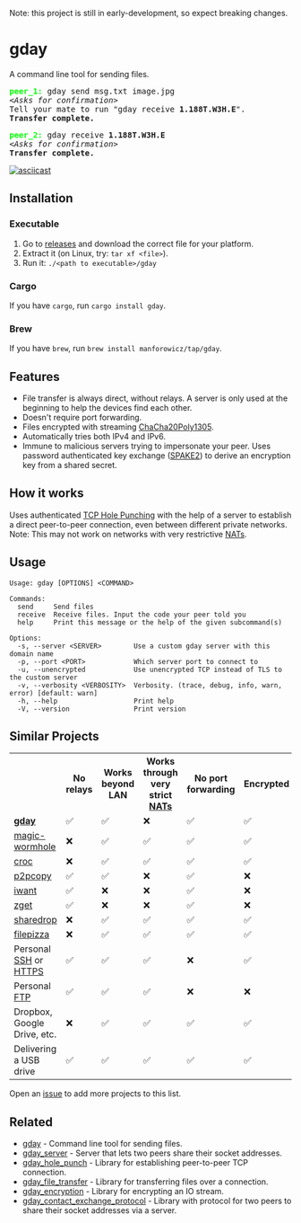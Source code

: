 Note: this project is still in early-development, so expect breaking changes.

# gday

A command line tool for sending files.

<pre>
<b style="color:lime;">peer_1:</b> gday send msg.txt image.jpg
<i>&lt;Asks for confirmation&gt;</i>
Tell your mate to run "gday receive <b>1.188T.W3H.E</b>".
<b>Transfer complete.</b>
</pre>

<pre>
<b style="color:lime;">peer_2:</b> gday receive <b>1.188T.W3H.E</b>
<i>&lt;Asks for confirmation&gt;</i>
<b>Transfer complete.</b>
</pre>

[![asciicast](https://asciinema.org/a/662397.svg)](https://asciinema.org/a/662397)

## Installation

### Executable

1. Go to [releases](https://github.com/manforowicz/gday/releases)
and download the correct file for your platform.
2. Extract it 
(on Linux, try: `tar xf <file>`).
3. Run it: `./<path to executable>/gday`

### Cargo

If you have `cargo`, run `cargo install gday`.

### Brew

If you have `brew`, run `brew install manforowicz/tap/gday`.

## Features
- File transfer is always direct, without relays.
A server is only used at the beginning to help the devices find each other.
- Doesn't require port forwarding.
- Files encrypted with streaming
[ChaCha20Poly1305](https://en.wikipedia.org/wiki/ChaCha20-Poly1305).
- Automatically tries both IPv4 and IPv6.
- Immune to malicious servers trying to impersonate your peer.
Uses password authenticated key exchange
([SPAKE2](https://datatracker.ietf.org/doc/rfc9382/))
to derive an encryption key from a shared secret.

## How it works
Uses authenticated [TCP Hole Punching](https://bford.info/pub/net/p2pnat/)
with the help of a server
to establish a direct peer-to-peer connection,
even between different private networks.
Note: This may not work on networks with very restrictive
[NATs](https://en.wikipedia.org/wiki/Network_address_translation).

## Usage
```
Usage: gday [OPTIONS] <COMMAND>

Commands:
  send     Send files
  receive  Receive files. Input the code your peer told you
  help     Print this message or the help of the given subcommand(s)

Options:
  -s, --server <SERVER>        Use a custom gday server with this domain name
  -p, --port <PORT>            Which server port to connect to
  -u, --unencrypted            Use unencrypted TCP instead of TLS to the custom server
  -v, --verbosity <VERBOSITY>  Verbosity. (trace, debug, info, warn, error) [default: warn]
  -h, --help                   Print help
  -V, --version                Print version
```

## Similar Projects

<table>
    <tr>
        <th></th>
        <th>No relays</th>
        <th>Works beyond LAN</th>
        <th>Works through very strict <a href="https://en.wikipedia.org/wiki/Network_address_translation">NATs</a></th>
        <th>No port forwarding</th>
        <th>Encrypted</th>
        <th>Can resume interrupted transfers</th>
    </tr>
    <tr>
        <td><strong><a href="https://github.com/manforowicz/gday">gday</a></strong></td>
        <td>✅</td>
        <td>✅</td>
        <td>❌</td>
        <td>✅</td>
        <td>✅</td>
        <td>✅</td>
    </tr>
    <tr>
        <td><a href="https://github.com/magic-wormhole/magic-wormhole">magic-wormhole</a></td>
        <td>❌</td>
        <td>✅</td>
        <td>✅</td>
        <td>✅</td>
        <td>✅</td>
        <td>✅</td>
    </tr>
    <tr>
        <td><a href="https://github.com/schollz/croc">croc</a></td>
        <td>❌</td>
        <td>✅</td>
        <td>✅</td>
        <td>✅</td>
        <td>✅</td>
        <td>✅</td>
    </tr>
        <tr>
        <td><a href="https://github.com/psantosl/p2pcopy">p2pcopy</a></td>
        <td>✅</td>
        <td>✅</td>
        <td>❌</td>
        <td>✅</td>
        <td>❌</td>
        <td>❌</td>
    </tr>
    <tr>
        <td><a href="https://github.com/nirvik/iWant">iwant</a></td>
        <td>✅</td>
        <td>❌</td>
        <td>❌</td>
        <td>✅</td>
        <td>❌</td>
        <td>❌</td>
    </tr>
    <tr>
        <td><a href="https://github.com/nils-werner/zget">zget</a></td>
        <td>✅</td>
        <td>❌</td>
        <td>❌</td>
        <td>✅</td>
        <td>❌</td>
        <td>❌</td>
    </tr>
    <tr>
        <td><a href="https://github.com/cowbell/sharedrop">sharedrop</a></td>
        <td>❌</td>
        <td>✅</td>
        <td>✅</td>
        <td>✅</td>
        <td>✅</td>
        <td>❌</td>
    </tr>
    <tr>
        <td><a href="https://github.com/kern/filepizza">filepizza</a></td>
        <td>❌</td>
        <td>✅</td>
        <td>✅</td>
        <td>✅</td>
        <td>✅</td>
        <td>❌</td>
    </tr>
    <tr>
        <td>Personal <a href="https://en.wikipedia.org/wiki/Secure_Shell">SSH</a> or <a href="https://en.wikipedia.org/wiki/HTTPS">HTTPS</a></td>
        <td>✅</td>
        <td>✅</td>
        <td>✅</td>
        <td>❌</td>
        <td>✅</td>
        <td>❌</td>
    </tr>
    <tr>
        <td>Personal <a href="https://en.wikipedia.org/wiki/File_Transfer_Protocol">FTP</a></td>
        <td>✅</td>
        <td>✅</td>
        <td>✅</td>
        <td>❌</td>
        <td>❌</td>
        <td>❌</td>
    </tr>
    <tr>
        <td>Dropbox, Google Drive, etc.</td>
        <td>❌</td>
        <td>✅</td>
        <td>✅</td>
        <td>✅</td>
        <td>✅</td>
        <td>❌</td>
    </tr>
    <tr>
        <td>Delivering a USB drive</td>
        <td>✅</td>
        <td>✅</td>
        <td>✅</td>
        <td>✅</td>
        <td>✅</td>
        <td>❌</td>
    </tr>
</table>

Open an [issue](https://github.com/manforowicz/gday/issues) to add more projects to this list.

## Related
- [gday](https://crates.io/crates/gday_server) - Command line tool for sending files.
- [gday_server](https://crates.io/crates/gday_server) - Server that lets two peers share their socket addresses.
- [gday_hole_punch](https://docs.rs/gday_hole_punch/) - Library for establishing peer-to-peer TCP connection.
- [gday_file_transfer](https://docs.rs/gday_file_transfer/) - Library for transferring files over a connection.
- [gday_encryption](https://docs.rs/gday_encryption/) - Library for encrypting an IO stream.
- [gday_contact_exchange_protocol](https://docs.rs/gday_contact_exchange_protocol/) - Library with protocol for two peers to share their socket addresses via a server.
